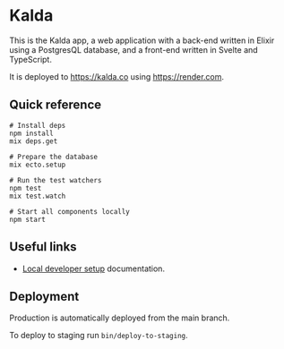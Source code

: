 # Kalda

This is the Kalda app, a web application with a back-end written in Elixir
using a PostgresQL database, and a front-end written in Svelte and
TypeScript.

It is deployed to <https://kalda.co> using <https://render.com>.

## Quick reference

```shell
# Install deps
npm install
mix deps.get

# Prepare the database
mix ecto.setup

# Run the test watchers
npm test
mix test.watch

# Start all components locally
npm start
```

## Useful links

- [Local developer setup](docs/developer-setup.md) documentation.

## Deployment

Production is automatically deployed from the main branch.

To deploy to staging run `bin/deploy-to-staging`.
